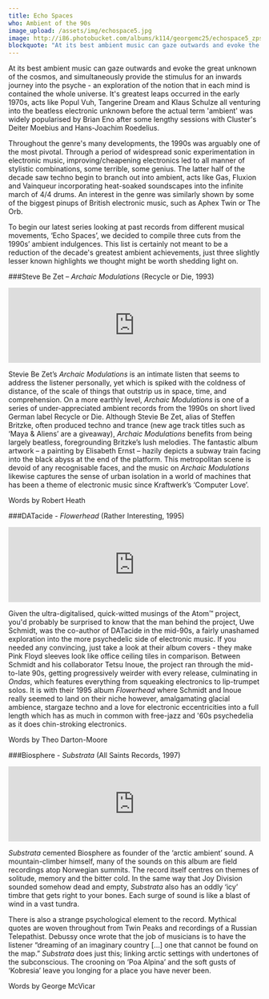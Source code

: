 ```yaml
---
title: Echo Spaces
who: Ambient of the 90s
image_upload: /assets/img/echospace5.jpg
image: http://i86.photobucket.com/albums/k114/georgemc25/echospace5_zpsthr1pohp.jpg
blockquote: "At its best ambient music can gaze outwards and evoke the great unknown of the cosmos, and simultaneously provide the stimulus for an inwards journey into the psyche - an exploration of the notion that in each mind is contained the whole universe. It's greatest leaps occurred in the early 1970s, acts like Popul Vuh, Tangerine Dream and Klaus Schulze all venturing into the beatless electronic unknown before the actual term 'ambient' was widely popularised by Brian Eno after some lengthy sessions with Cluster's Deiter Moebius and Hans-Joachim Roedelius."
---
```

At its best ambient music can gaze outwards and evoke the great unknown of the cosmos, and simultaneously provide the stimulus for an inwards journey into the psyche - an exploration of the notion that in each mind is contained the whole universe. It's greatest leaps occurred in the early 1970s, acts like Popul Vuh, Tangerine Dream and Klaus Schulze all venturing into the beatless electronic unknown before the actual term 'ambient' was widely popularised by Brian Eno after some lengthy sessions with Cluster's Deiter Moebius and Hans-Joachim Roedelius.

Throughout the genre's many developments, the 1990s was arguably one of the most pivotal. Through a period of widespread sonic experimentation in electronic music, improving/cheapening electronics led to all manner of stylistic combinations, some terrible, some genius. The latter half of the decade saw techno begin to branch out into ambient, acts like Gas, Fluxion and Vainqueur incorporating heat-soaked soundscapes into the infinite march of 4/4 drums. An interest in the genre was similarly shown by some of the biggest pinups of British electronic music, such as Aphex Twin or The Orb.

To begin our latest series looking at past records from different musical movements, ‘Echo Spaces’, we decided to compile three cuts from the 1990s’ ambient indulgences. This list is certainly not meant to be a reduction of the decade's greatest ambient achievements, just three slightly lesser known highlights we thought might be worth shedding light on.

###Steve Be Zet – _Archaic Modulations_ (Recycle or Die, 1993) 

<iframe width="100%" height="150" src="https://www.youtube.com/embed/D0PbGuFjJDY?rel=0&controls=0&showinfo=0" frameborder="0" allowfullscreen></iframe>

Stevie Be Zet’s _Archaic Modulations_ is an intimate listen that seems to address the listener personally, yet which is spiked with the coldness of distance, of the scale of things that outstrip us in space, time, and comprehension. On a more earthly level, _Archaic Modulations_ is one of a series of under-appreciated ambient records from the 1990s on short lived German label Recycle or Die. Although Stevie Be Zet, alias of Steffen Britzke, often produced techno and trance (new age track titles such as ‘Maya & Aliens’ are a giveaway), _Archaic Modulations_ benefits from being largely beatless, foregrounding Britzke’s lush melodies. The fantastic album artwork – a painting by Elisabeth Ernst – hazily depicts a subway train facing into the black abyss at the end of the platform. This metropolitan scene is devoid of any recognisable faces, and the music on _Archaic Modulations_ likewise captures the sense of urban isolation in a world of machines that has been a theme of electronic music since Kraftwerk’s ‘Computer Love’.

Words by Robert Heath


###DATacide - _Flowerhead_ (Rather Interesting, 1995)

<iframe width="100%" height="150" src="https://www.youtube.com/embed/GlJqdwk0XIg?rel=0&controls=0&showinfo=0" frameborder="0" allowfullscreen></iframe>

Given the ultra-digitalised, quick-witted musings of the Atom™ project, you'd probably be surprised to know that the man behind the project, Uwe Schmidt, was the co-author of DATacide in the mid-90s, a fairly unashamed exploration into the more psychedelic side of electronic music. If you needed any convincing, just take a look at their album covers - they make Pink Floyd sleeves look like office ceiling tiles in comparison. Between Schmidt and his collaborator Tetsu Inoue, the project ran through the mid-to-late 90s, getting progressively weirder with every release, culminating in _Ondas_, which features everything from squeaking electronics to lip-trumpet solos. It is with their 1995 album _Flowerhead_ where Schmidt and Inoue really seemed to land on their niche however, amalgamating glacial ambience, stargaze techno and a love for electronic eccentricities into a full length which has as much in common with free-jazz and '60s psychedelia as it does chin-stroking electronics.

Words by Theo Darton-Moore


###Biosphere - _Substrata_ (All Saints Records, 1997)

<iframe width="100%" height="150" src="https://www.youtube.com/embed/5Q-u_tIzJAY?rel=0&controls=0&showinfo=0" frameborder="0" allowfullscreen></iframe>

_Substrata_ cemented Biosphere as founder of the ‘arctic ambient’ sound. A mountain-climber himself, many of the sounds on this album are field recordings atop Norwegian summits. The record itself centres on themes of solitude, memory and the bitter cold. In the same way that Joy Division sounded somehow dead and empty, _Substrata_ also has an oddly ‘icy’ timbre that gets right to your bones. Each surge of sound is like a blast of wind in a vast tundra. 

There is also a strange psychological element to the record. Mythical quotes are woven throughout from Twin Peaks and recordings of a Russian Telepathist. Debussy once wrote that the job of musicians is to have the listener “dreaming of an imaginary country […] one that cannot be found on the map.” _Substrata_ does just this; linking arctic settings with undertones of the subconscious. The crooning on ‘Poa Alpina’ and the soft gusts of ‘Kobresia’ leave you longing for a place you have never been. 

Words by George McVicar